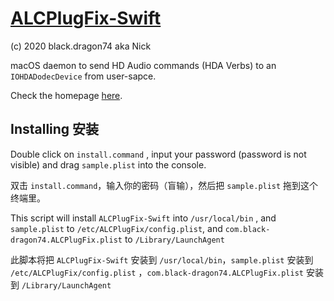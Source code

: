 # [ALCPlugFix-Swift](https://github.com/black-dragon74/ALCPlugFix-Swift)

(c) 2020 black.dragon74 aka Nick

macOS daemon to send HD Audio commands (HDA Verbs) to an `IOHDADodecDevice` from user-sapce.

Check the homepage [here](https://github.com/black-dragon74/ALCPlugFix-Swift).



## Installing 安装

Double click on `install.command` , input your password (password is not visible) and drag `sample.plist` into the console.

双击 `install.command`，输入你的密码（盲输），然后把 `sample.plist` 拖到这个终端里。

This script will install `ALCPlugFix-Swift` into `/usr/local/bin` , and `sample.plist` to `/etc/ALCPlugFix/config.plist`, and `com.black-dragon74.ALCPlugFix.plist` to `/Library/LaunchAgent`

此脚本将把 `ALCPlugFix-Swift` 安装到 `/usr/local/bin`，`sample.plist` 安装到 `/etc/ALCPlugFix/config.plist` ，`com.black-dragon74.ALCPlugFix.plist` 安装到 `/Library/LaunchAgent`

